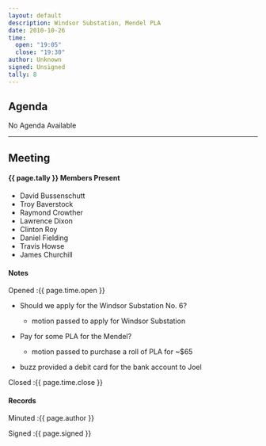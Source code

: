 ```yaml
---
layout: default
description: Windsor Substation, Mendel PLA
date: 2010-10-26
time:
  open: "19:05"
  close: "19:30"
author: Unknown
signed: Unsigned
tally: 8
---
```


## Agenda

No Agenda Available

---

## Meeting

#### {{ page.tally }} Members Present

* David Bussenschutt
* Troy Baverstock
* Raymond Crowther
* Lawrence Dixon
* Clinton Roy
* Daniel Fielding
* Travis Howse
* James Churchill

#### Notes

Opened
:{{ page.time.open }}

* Should we apply for the Windsor Substation No. 6?

  * motion passed to apply for Windsor Substation

* Pay for some PLA for the Mendel?

  * motion passed to purchase a roll of PLA for ~$65

* buzz provided a debit card for the bank account to Joel

Closed
:{{ page.time.close }}

#### Records

Minuted
:{{ page.author }}

Signed
:{{ page.signed }}
